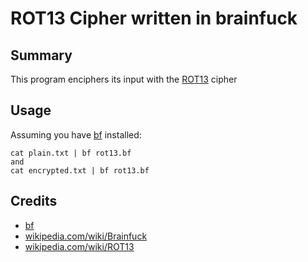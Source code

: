 # ROT13 Cipher written in brainfuck

## Summary
This program enciphers its input with the [ROT13][3] cipher

## Usage
Assuming you have [bf][1] installed:

    cat plain.txt | bf rot13.bf
    and
    cat encrypted.txt | bf rot13.bf

## Credits

* [bf][1] 
* [wikipedia.com/wiki/Brainfuck][2]
* [wikipedia.com/wiki/ROT13][3]

[1]: https://launchpad.net/ubuntu/gutsy/+package/bf
[2]: http://en.wikipedia.org/wiki/Brainfuck
[3]: http://en.wikipedia.org/wiki/ROT13
